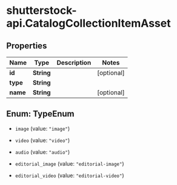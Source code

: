 # shutterstock-api.CatalogCollectionItemAsset

## Properties
Name | Type | Description | Notes
------------ | ------------- | ------------- | -------------
**id** | **String** |  | [optional] 
**type** | **String** |  | 
**name** | **String** |  | [optional] 


<a name="TypeEnum"></a>
## Enum: TypeEnum


* `image` (value: `"image"`)

* `video` (value: `"video"`)

* `audio` (value: `"audio"`)

* `editorial_image` (value: `"editorial-image"`)

* `editorial_video` (value: `"editorial-video"`)




